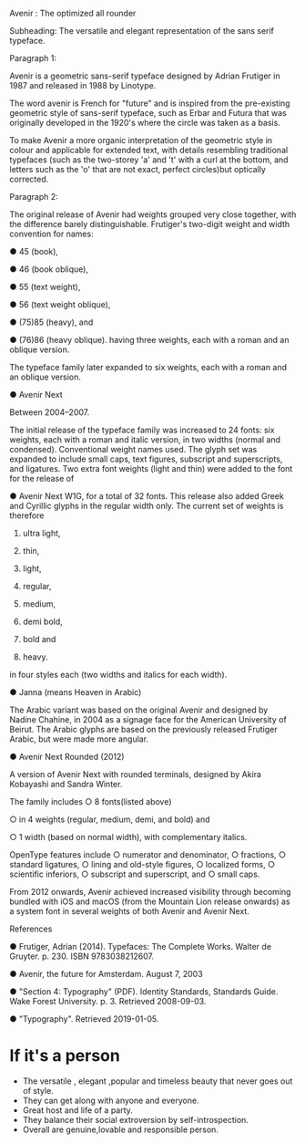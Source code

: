 Avenir : The optimized all rounder

Subheading: The versatile and elegant representation of the sans serif typeface.


Paragraph 1: 

Avenir is a geometric sans-serif typeface designed by Adrian Frutiger in 1987 and released in 1988 by Linotype.

The word avenir is French for "future" and is inspired from the pre-existing geometric style of sans-serif typeface, such as Erbar and Futura that was originally developed in the 1920's where the circle was taken as a basis.

To make Avenir a more organic interpretation of the geometric style in colour and applicable for extended text, with details resembling traditional typefaces (such as the two-storey 'a' and 't' with a curl at the bottom, and letters such as the 'o' that are not exact, perfect circles)but optically corrected.


Paragraph 2: 

The original release of Avenir had weights grouped very close together, with the difference barely distinguishable. Frutiger's two-digit weight and width convention for names:

● 45 (book),

● 46 (book oblique),

● 55 (text weight),

● 56 (text weight oblique),

● (75)85 (heavy), and

● (76)86 (heavy oblique). having three weights, each with a roman and an oblique version.

The typeface family later expanded to six weights, each with a roman and an oblique version.

● Avenir Next

Between 2004–2007.

The initial release of the typeface family was increased to 24 fonts: six weights, each with a roman and italic version, in two widths (normal and condensed). Conventional weight names used. The glyph set was expanded to include small caps, text figures, subscript and superscripts, and ligatures. Two extra font weights (light and thin) were added to the font for the release of

● Avenir Next W1G, for a total of 32 fonts. This release also added Greek and Cyrillic glyphs in the regular width only. The current set of weights is therefore

1. ultra light,

2. thin,

3. light,

4. regular,

5. medium,

6. demi bold,

7. bold and

8. heavy.

in four styles each (two widths and italics for each width).

● Janna (means Heaven in Arabic)

The Arabic variant was based on the original Avenir and designed by Nadine Chahine, in 2004 as a signage face for the American University of Beirut. The Arabic glyphs are based on the previously released Frutiger Arabic, but were made more angular.

● Avenir Next Rounded (2012)

A version of Avenir Next with rounded terminals, designed by Akira Kobayashi and Sandra Winter.

The family includes ○ 8 fonts(listed above)

○ in 4 weights (regular, medium, demi, and bold) and

○ 1 width (based on normal width), with complementary italics.

OpenType features include ○ numerator and denominator, ○ fractions, ○ standard ligatures, ○ lining and old-style figures, ○ localized forms, ○ scientific inferiors, ○ subscript and superscript, and ○ small caps.

From 2012 onwards, Avenir achieved increased visibility through becoming bundled with iOS and macOS (from the Mountain Lion release onwards) as a system font in several weights of both Avenir and Avenir Next.


References

● Frutiger, Adrian (2014). Typefaces: The Complete Works. Walter de Gruyter. p. 230. ISBN 9783038212607.

● Avenir, the future for Amsterdam. August 7, 2003

● "Section 4: Typography" (PDF). Identity Standards, Standards Guide. Wake Forest University. p. 3. Retrieved 2008-09-03.

● "Typography". Retrieved 2019-01-05.

# If it's a person
- The versatile , elegant ,popular and timeless beauty that never goes out of style.
- They can get along with anyone and everyone.
- Great host and life of a party.
- They balance their social extroversion by self-introspection.
- Overall are genuine,lovable and responsible person.

